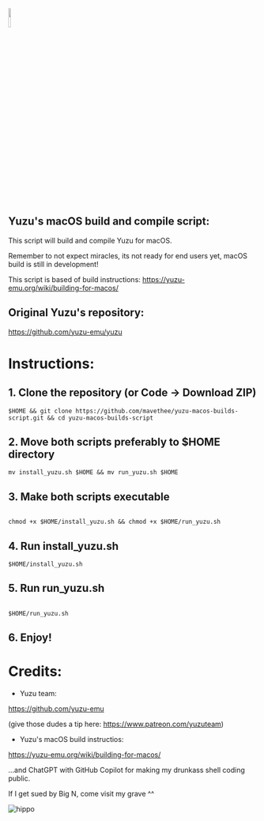 <img src="https://raw.githubusercontent.com/yuzu-emu/yuzu-assets/master/icons/icon.png" width="10%" height="10%"/> 

## Yuzu's macOS build and compile script:

This script will build and compile Yuzu for macOS.

Remember to not expect miracles, its not ready for end users yet, macOS build is still in development!

This script is based of build instructions:
https://yuzu-emu.org/wiki/building-for-macos/

## Original Yuzu's repository:

https://github.com/yuzu-emu/yuzu

# Instructions:

## 1. Clone the repository (or Code -> Download ZIP)

```
$HOME && git clone https://github.com/mavethee/yuzu-macos-builds-script.git && cd yuzu-macos-builds-script

```

## 2. Move both scripts preferably to $HOME directory

```
mv install_yuzu.sh $HOME && mv run_yuzu.sh $HOME

```

## 3. Make both scripts executable

```

chmod +x $HOME/install_yuzu.sh && chmod +x $HOME/run_yuzu.sh

```

## 4. Run install_yuzu.sh

```
$HOME/install_yuzu.sh

```

## 5. Run run_yuzu.sh

```

$HOME/run_yuzu.sh

```

## 6. Enjoy!

# Credits:

- Yuzu team:

https://github.com/yuzu-emu

(give those dudes a tip here: https://www.patreon.com/yuzuteam)

- Yuzu's macOS build instructios:

https://yuzu-emu.org/wiki/building-for-macos/

...and ChatGPT with GitHub Copilot for making my drunkass shell coding public.

If I get sued by Big N, come visit my grave ^^

![hippo](https://media.tenor.com/uH3ibKuHMSQAAAAC/anime-citrus.gif)